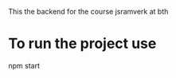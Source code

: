 This the backend for the course jsramverk at bth

To run the project use
======================
npm start
